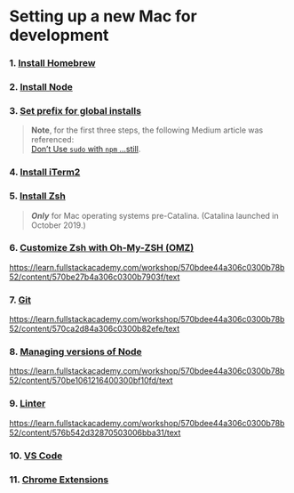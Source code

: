 # **Setting up a new Mac for development**

### 1. [**Install Homebrew**](01-homebrew.md)

### 2. [**Install Node**](02-node.md)

### 3. [**Set prefix for global installs**](03-global-installs.md)

> **Note**, for the first three steps, the following Medium article was referenced: </br>
> [Don’t Use `sudo` with `npm` …still](https://medium.com/@ExplosionPills/dont-use-sudo-with-npm-still-66e609f5f92).

### 4. [**Install iTerm2**](04-iterm.md)

### 5. [**Install Zsh**](05-zsh.md)
> ***Only*** for Mac operating systems pre-Catalina. (Catalina launched in October 2019.)

### 6. [**Customize Zsh with Oh-My-ZSH (OMZ)**]()

https://learn.fullstackacademy.com/workshop/570bdee44a306c0300b78b52/content/570be27b4a306c0300b7903f/text

### 7. [**Git**](07-git.md)

https://learn.fullstackacademy.com/workshop/570bdee44a306c0300b78b52/content/570ca2d84a306c0300b82efe/text

### 8. [**Managing versions of Node**](08-n.md)

https://learn.fullstackacademy.com/workshop/570bdee44a306c0300b78b52/content/570be1061216400300bf10fd/text

### 9. [**Linter**](09-eslint.md)

https://learn.fullstackacademy.com/workshop/570bdee44a306c0300b78b52/content/576b542d32870503006bba31/text

### 10. [**VS Code**](10-vscode.md)

### 11. [**Chrome Extensions**](11-chrome-extensions.md)
